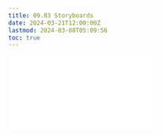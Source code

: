 ```yaml
---
title: 09.03 Storyboards
date: 2024-03-21T12:00:00Z
lastmod: 2024-03-08T05:09:56
toc: true
---
```


![Link to included file content](../../../../video/storyboards.md)
